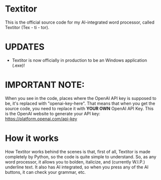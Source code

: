 # Textitor
This is the official source code for my AI-integrated word processor, called Textitor (Tex - ti - tor).

# UPDATES
- Textitor is now officially in production to be an Windows application (.exe)!

# IMPORTANT NOTE:
When you see in the code, places where the OpenAI API key is supposed to be, it's replaced with "openai-key-here". That means that when you get the source code, you need to replace it with **YOUR OWN** OpenAI API Key. This is the OpenAI website to generate your API key: https://platform.openai.com/api-key

# How it works
How Textitor works behind the scenes is that, first of all, Textitor is made completely by Python, so the code is quite simple to understand. So, as any word processor, it allows you to bolden, italicize, and (currently W.I.P.) underline text. It also has AI integrated, so when you press any of the AI buttons, it can check your grammar, etc.
